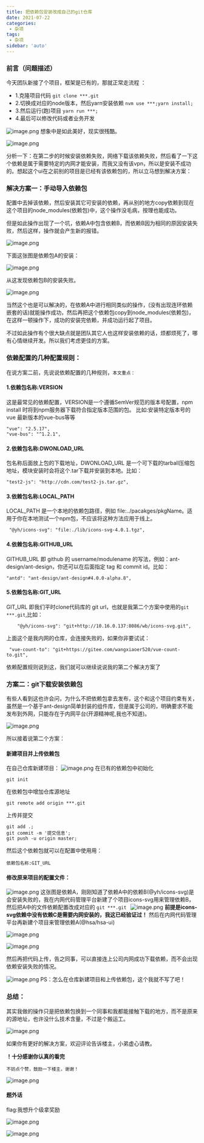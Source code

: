 ```yaml
---
title: 把依赖包安装改成自己的git仓库
date: 2021-07-22
categories:
 - 杂项
tags:
 - 杂项
sidebar: 'auto'
---
```



### 前言（问题描述）

今天团队新接了个项目，框架是已有的，那就正常走流程 ：
- 1.克隆项目代码 `git clone ***.git`
- 2.切换成对应的node版本，然后yarn安装依赖 `nvm use ***;yarn install;`
- 3.然后运行(跑)项目 `yarn run ***; `
- 4.最后可以修改代码或者业务开发

![image.png](https://p3-juejin.byteimg.com/tos-cn-i-k3u1fbpfcp/f8d5209e17124524991f3c72d80cc904~tplv-k3u1fbpfcp-watermark.image)
想象中是如此美好，现实很残酷。


![image.png](https://p1-juejin.byteimg.com/tos-cn-i-k3u1fbpfcp/56cc4d550e4f41d284a62c52ec6e8f17~tplv-k3u1fbpfcp-watermark.image)

分析一下：在第二步的时候安装依赖失败，网络下载该依赖失败，然后看了一下这个依赖是属于需要特定的内网才能安装，而我又没有该vpn，所以是安装不成功的。想起这个ui在之前别的项目是已经有该依赖包的，所以立马想到解决方案：

### 解决方案一：手动导入依赖包

配置中去掉该依赖，然后安装其它可安装的依赖，再从别的地方copy依赖到现在这个项目的node_modules(依赖包)中，这个操作没毛病，按理也能成功。

但是如此操作出现了一个坑，依赖A中包含依赖B，而依赖B因为相同的原因安装失败，然后这样，操作就会产生新的报错。

![image.png](https://p9-juejin.byteimg.com/tos-cn-i-k3u1fbpfcp/ac1e33b1ccda4fc98fc0d9ae77259d91~tplv-k3u1fbpfcp-watermark.image)

下面这张图是依赖包A的安装：

![image.png](https://p1-juejin.byteimg.com/tos-cn-i-k3u1fbpfcp/7d5ccde091894f9494cf35015b28b140~tplv-k3u1fbpfcp-watermark.image)

从这发现依赖包B的安装失败。

![image.png](https://p3-juejin.byteimg.com/tos-cn-i-k3u1fbpfcp/1933e54e5b524d6bb78f019fcbdbe23c~tplv-k3u1fbpfcp-watermark.image)


当然这个也是可以解决的，在依赖A中进行相同类似的操作，(没有出现连环依赖嵌套的话)就能操作成功，然后再把这个依赖包copy到node_modules(依赖包)，在这样一顿操作下，成功的安装完依赖，并成功运行起了项目。

不过如此操作有个很大缺点就是团队其它人也这样安装依赖的话，烦都烦死了，哪有心情继续开发。所以我们考虑更佳的方案。

### 依赖配置的几种配置规则：
在说方案二前，先说说依赖配置的几种规则，`本文重点：`
#### 1.依赖包名称:VERSION
这是最常见的依赖配置，VERSION是一个遵循SemVer规范的版本号配置，npm install 时将到npm服务器下载符合指定版本范围的包。
比如:安装特定版本号的vue 最新版本的vue-bus等等
```
"vue": "2.5.17",
"vue-bus": "^1.2.1",
```
#### 2.依赖包名称:DWONLOAD_URL
包名称后面放上包的下载地址，DWONLOAD_URL 是一个可下载的tarball压缩包地址，模块安装时会将这个.tar下载并安装到本地。比如：
```
"test2-js": "http://cdn.com/test2-js.tar.gz",
```
#### 3.依赖包名称:LOCAL_PATH
LOCAL_PATH 是一个本地的依赖包路径，例如 file:../pacakges/pkgName。适用于你在本地测试一个npm包，不应该将这种方法应用于线上。
```
 "@yh/icons-svg": "file:./lib/icons-svg-4.0.1.tgz",
```
#### 4.依赖包名称:GITHUB_URL
GITHUB_URL 即 github 的 username/modulename 的写法，例如：ant-design/ant-design，你还可以在后面指定 tag 和 commit id。比如：
```
"antd": "ant-design/ant-design#4.0.0-alpha.8",

```

#### 5.依赖包名称:GIT_URL
GIT_URL 即我们平时clone代码库的 git url，也就是我第二个方案中使用的`git ***.git`,比如：
```
    "@yh/icons-svg": "git+http://10.16.0.137:8086/wb/icons-svg.git",
```
上面这个是我内网的仓库，会连接失败的，如果你非要试试：
```
 "vue-count-to": "git+https://gitee.com/wangxiaoer520/vue-count-to.git",
```

依赖配置规则说到这，我们就可以继续说说我的第二个解决方案了


### 方案二：git下载安装依赖包


有些人看到这也许会问，为什么不把依赖包拿去发布，这个和这个项目约束有关，虽然是一个基于ant-design简单封装的组件库，但是属于公司的，明确要求不能发布到外网，只能存在于内网平台(开源精神呢,我也不知道)。

![image.png](https://p9-juejin.byteimg.com/tos-cn-i-k3u1fbpfcp/82ab531a49e04947bf2f07f35a8dd55b~tplv-k3u1fbpfcp-watermark.image)

所以接着说第二个方案：

#### 新建项目并上传依赖包
在自己仓库新建项目：
![image.png](https://p6-juejin.byteimg.com/tos-cn-i-k3u1fbpfcp/7b68572e5e3a4da68b6a68ab0382c86c~tplv-k3u1fbpfcp-watermark.image)
在已有的依赖包中初始化
```
git init
```
在依赖包中增加仓库源地址
```
git remote add origin ***.git
```
上传并提交
```
git add .;
git commit -m '提交信息';
git push -u origin master;
```
然后这个依赖包就可以在配置中使用用：
```
依赖包名称:GIT_URL
```


#### 修改原来项目的配置文件：


![image.png](https://p6-juejin.byteimg.com/tos-cn-i-k3u1fbpfcp/2e539167d47740b19239eda8bc1c2bec~tplv-k3u1fbpfcp-watermark.image)
这张图是依赖A，刚刚知道了依赖A中的依赖B(@yh/icons-svg)是会安装失败的，我在内网代码管理平台新建了个项目icons-svg用来管理依赖B，然后把A中的文件依赖配置改成对应的 `git ***.git
`
![image.png](https://p3-juejin.byteimg.com/tos-cn-i-k3u1fbpfcp/ab3f0607306f415791c789d2b92f7228~tplv-k3u1fbpfcp-watermark.image)
**前提是icons-svg依赖中没有依赖C是需要内网安装的，我这已经验证过！**
然后在内网代码管理平台再新建个项目来管理依赖A(@hsa/hsa-ui)

![image.png](https://p1-juejin.byteimg.com/tos-cn-i-k3u1fbpfcp/cdb43f43556d48daa15601d878aa5dfb~tplv-k3u1fbpfcp-watermark.image)



![image.png](https://p9-juejin.byteimg.com/tos-cn-i-k3u1fbpfcp/d01b344ce487463fa92f22c783e1c9c3~tplv-k3u1fbpfcp-watermark.image)

然后再把代码上传，告之同事，可以直接连上公司内网成功下载依赖，而不会出现依赖安装失败的情况。

![image.png](https://p1-juejin.byteimg.com/tos-cn-i-k3u1fbpfcp/875c4ce1791044a2ba402e693d636823~tplv-k3u1fbpfcp-watermark.image)
PS：怎么在仓库新建项目和上传依赖包，这个我就不写了吧！

### 总结：

其实我做的操作只是把依赖包换到一个同事和我都能接触下载的地方，而不是原来的源地址，也许没什么技术含量，不过是个搬运工。

![image.png](https://p6-juejin.byteimg.com/tos-cn-i-k3u1fbpfcp/26e50c8fc1cf4f749577afd8790a029c~tplv-k3u1fbpfcp-watermark.image)

如果你有更好的解决方案，欢迎评论告诉楼主，小弟虚心请教。

**！十分感谢你认真的看完**


`不妨点个赞，鼓励一下楼主，谢谢！`

![image.png](https://p3-juejin.byteimg.com/tos-cn-i-k3u1fbpfcp/769196faea3645d09a07d4e87caaccdd~tplv-k3u1fbpfcp-watermark.image)


#### 题外话

flag:我想升个级拿奖励

![image.png](https://p6-juejin.byteimg.com/tos-cn-i-k3u1fbpfcp/ab09cb155c0e4e52973d781060118369~tplv-k3u1fbpfcp-watermark.image)

![image.png](https://p3-juejin.byteimg.com/tos-cn-i-k3u1fbpfcp/10d0922258614595808ae464a87149b4~tplv-k3u1fbpfcp-watermark.image)
